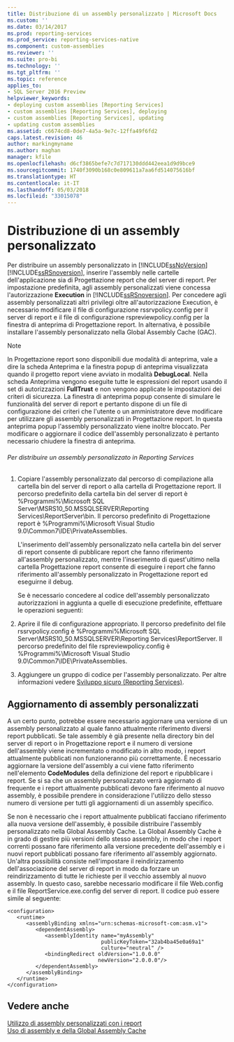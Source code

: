 ```yaml
---
title: Distribuzione di un assembly personalizzato | Microsoft Docs
ms.custom: ''
ms.date: 03/14/2017
ms.prod: reporting-services
ms.prod_service: reporting-services-native
ms.component: custom-assemblies
ms.reviewer: ''
ms.suite: pro-bi
ms.technology: ''
ms.tgt_pltfrm: ''
ms.topic: reference
applies_to:
- SQL Server 2016 Preview
helpviewer_keywords:
- deploying custom assemblies [Reporting Services]
- custom assemblies [Reporting Services], deploying
- custom assemblies [Reporting Services], updating
- updating custom assemblies
ms.assetid: c6674cd8-0de7-4a5a-9e7c-12ffa49f6fd2
caps.latest.revision: 46
author: markingmyname
ms.author: maghan
manager: kfile
ms.openlocfilehash: d6cf3865befe7c7d717130ddd442eea1d9d9bce9
ms.sourcegitcommit: 1740f3090b168c0e809611a7aa6fd514075616bf
ms.translationtype: HT
ms.contentlocale: it-IT
ms.lasthandoff: 05/03/2018
ms.locfileid: "33015078"
---
```

# <a name="deploying-a-custom-assembly"></a>Distribuzione di un assembly personalizzato
  Per distribuire un assembly personalizzato in [!INCLUDE[ssNoVersion](../../includes/ssnoversion-md.md)] [!INCLUDE[ssRSnoversion](../../includes/ssrsnoversion-md.md)], inserire l'assembly nelle cartelle dell'applicazione sia di Progettazione report che del server di report. Per impostazione predefinita, agli assembly personalizzati viene concessa l'autorizzazione **Execution** in [!INCLUDE[ssRSnoversion](../../includes/ssrsnoversion-md.md)]. Per concedere agli assembly personalizzati altri privilegi oltre all'autorizzazione Execution, è necessario modificare il file di configurazione rssrvpolicy.config per il server di report e il file di configurazione rspreviewpolicy.config per la finestra di anteprima di Progettazione report. In alternativa, è possibile installare l'assembly personalizzato nella Global Assembly Cache (GAC).  
  
> [!NOTE]  
>  In Progettazione report sono disponibili due modalità di anteprima, vale a dire la scheda Anteprima e la finestra popup di anteprima visualizzata quando il progetto report viene avviato in modalità **DebugLocal**. Nella scheda Anteprima vengono eseguite tutte le espressioni del report usando il set di autorizzazioni **FullTrust** e non vengono applicate le impostazioni dei criteri di sicurezza. La finestra di anteprima popup consente di simulare le funzionalità del server di report e pertanto dispone di un file di configurazione dei criteri che l'utente o un amministratore deve modificare per utilizzare gli assembly personalizzati in Progettazione report. In questa anteprima popup l'assembly personalizzato viene inoltre bloccato. Per modificare o aggiornare il codice dell'assembly personalizzato è pertanto necessario chiudere la finestra di anteprima.  
  
###### <a name="to-deploy-a-custom-assembly-in-reporting-services"></a>Per distribuire un assembly personalizzato in Reporting Services  
  
1.  Copiare l'assembly personalizzato dal percorso di compilazione alla cartella bin del server di report o alla cartella di Progettazione report. Il percorso predefinito della cartella bin del server di report è %Programmi%\Microsoft SQL Server\MSRS10_50.MSSQLSERVER\Reporting Services\ReportServer\bin. Il percorso predefinito di Progettazione report è %Programmi%\Microsoft Visual Studio 9.0\Common7\IDE\PrivateAssemblies.  
  
     L'inserimento dell'assembly personalizzato nella cartella bin del server di report consente di pubblicare report che fanno riferimento all'assembly personalizzato, mentre l'inserimento di quest'ultimo nella cartella Progettazione report consente di eseguire i report che fanno riferimento all'assembly personalizzato in Progettazione report ed eseguirne il debug.  
  
     Se è necessario concedere al codice dell'assembly personalizzato autorizzazioni in aggiunta a quelle di esecuzione predefinite, effettuare le operazioni seguenti:  
  
2.  Aprire il file di configurazione appropriato. Il percorso predefinito del file rssrvpolicy.config è %Programmi%Microsoft SQL Server\MSRS10_50.MSSQLSERVER\Reporting Services\ReportServer. Il percorso predefinito del file rspreviewpolicy.config è %Programmi%\Microsoft Visual Studio 9.0\Common7\IDE\PrivateAssemblies.  
  
3.  Aggiungere un gruppo di codice per l'assembly personalizzato. Per altre informazioni vedere [Sviluppo sicuro &#40;Reporting Services&#41;](../../reporting-services/extensions/secure-development/secure-development-reporting-services.md).  
  
## <a name="updating-custom-assemblies"></a>Aggiornamento di assembly personalizzati  
 A un certo punto, potrebbe essere necessario aggiornare una versione di un assembly personalizzato al quale fanno attualmente riferimento diversi report pubblicati. Se tale assembly è già presente nella directory bin del server di report o in Progettazione report e il numero di versione dell'assembly viene incrementato o modificato in altro modo, i report attualmente pubblicati non funzioneranno più correttamente. È necessario aggiornare la versione dell'assembly a cui viene fatto riferimento nell'elemento **CodeModules** della definizione del report e ripubblicare i report. Se si sa che un assembly personalizzato verrà aggiornato di frequente e i report attualmente pubblicati devono fare riferimento al nuovo assembly, è possibile prendere in considerazione l'utilizzo dello stesso numero di versione per tutti gli aggiornamenti di un assembly specifico.  
  
 Se non è necessario che i report attualmente pubblicati facciano riferimento alla nuova versione dell'assembly, è possibile distribuire l'assembly personalizzato nella Global Assembly Cache. La Global Assembly Cache è in grado di gestire più versioni dello stesso assembly, in modo che i report correnti possano fare riferimento alla versione precedente dell'assembly e i nuovi report pubblicati possano fare riferimento all'assembly aggiornato. Un'altra possibilità consiste nell'impostare il reindirizzamento dell'associazione del server di report in modo da forzare un reindirizzamento di tutte le richieste per il vecchio assembly al nuovo assembly. In questo caso, sarebbe necessario modificare il file Web.config e il file ReportService.exe.config del server di report. Il codice può essere simile al seguente:  
  
```  
<configuration>  
   <runtime>  
      <assemblyBinding xmlns="urn:schemas-microsoft-com:asm.v1">  
         <dependentAssembly>  
            <assemblyIdentity name="myAssembly"  
                              publicKeyToken="32ab4ba45e0a69a1"  
                              culture="neutral" />  
            <bindingRedirect oldVersion="1.0.0.0"  
                             newVersion="2.0.0.0"/>  
         </dependentAssembly>  
      </assemblyBinding>  
   </runtime>  
</configuration>  
```  
  
## <a name="see-also"></a>Vedere anche  
 [Utilizzo di assembly personalizzati con i report](../../reporting-services/custom-assemblies/using-custom-assemblies-with-reports.md)   
 [Uso di assembly e della Global Assembly Cache](http://go.microsoft.com/fwlink/?LinkId=63912)  
  
  

